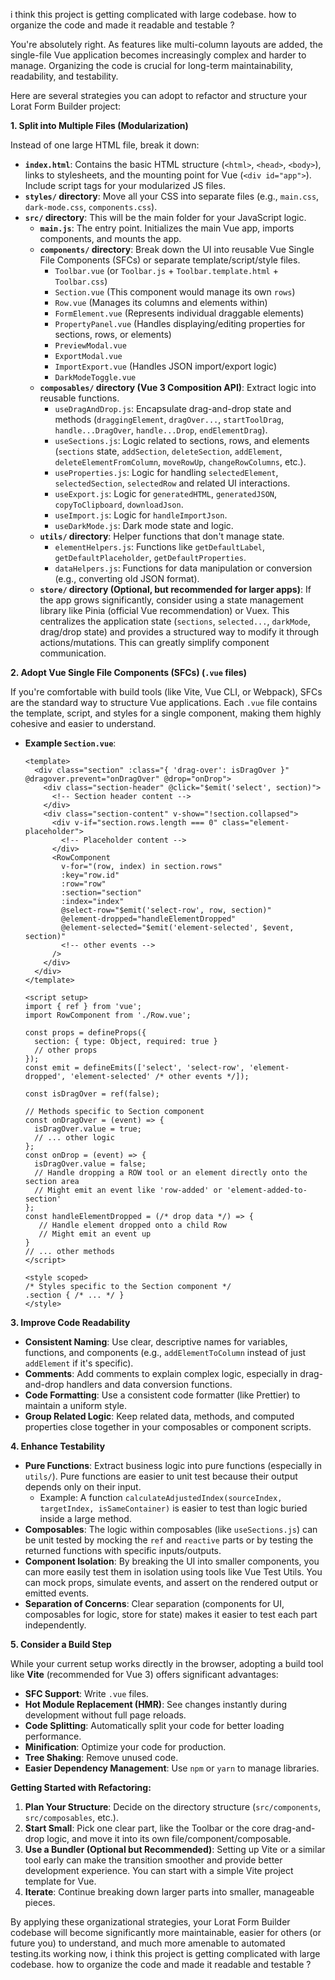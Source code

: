 i think this project is getting complicated with large codebase. how to organize the code and made it readable and testable ?



You're absolutely right. As features like multi-column layouts are added, the single-file Vue application becomes increasingly complex and harder to manage. Organizing the code is crucial for long-term maintainability, readability, and testability.

Here are several strategies you can adopt to refactor and structure your Lorat Form Builder project:

**1. Split into Multiple Files (Modularization)**

Instead of one large HTML file, break it down:

* **`index.html`**: Contains the basic HTML structure (`<html>`, `<head>`, `<body>`), links to stylesheets, and the mounting point for Vue (`<div id="app">`). Include script tags for your modularized JS files.
* **`styles/` directory**: Move all your CSS into separate files (e.g., `main.css`, `dark-mode.css`, `components.css`).
* **`src/` directory**: This will be the main folder for your JavaScript logic.
  * **`main.js`**: The entry point. Initializes the main Vue app, imports components, and mounts the app.
  * **`components/` directory**: Break down the UI into reusable Vue Single File Components (SFCs) or separate template/script/style files.
    * `Toolbar.vue` (or `Toolbar.js` + `Toolbar.template.html` + `Toolbar.css`)
    * `Section.vue` (This component would manage its own `rows`)
    * `Row.vue` (Manages its columns and elements within)
    * `FormElement.vue` (Represents individual draggable elements)
    * `PropertyPanel.vue` (Handles displaying/editing properties for sections, rows, or elements)
    * `PreviewModal.vue`
    * `ExportModal.vue`
    * `ImportExport.vue` (Handles JSON import/export logic)
    * `DarkModeToggle.vue`
  * **`composables/` directory (Vue 3 Composition API)**: Extract logic into reusable functions.
    * `useDragAndDrop.js`: Encapsulate drag-and-drop state and methods (`draggingElement`, `dragOver...`, `startToolDrag`, `handle...DragOver`, `handle...Drop`, `endElementDrag`).
    * `useSections.js`: Logic related to sections, rows, and elements (`sections` state, `addSection`, `deleteSection`, `addElement`, `deleteElementFromColumn`, `moveRowUp`, `changeRowColumns`, etc.).
    * `useProperties.js`: Logic for handling `selectedElement`, `selectedSection`, `selectedRow` and related UI interactions.
    * `useExport.js`: Logic for `generatedHTML`, `generatedJSON`, `copyToClipboard`, `downloadJson`.
    * `useImport.js`: Logic for `handleImportJson`.
    * `useDarkMode.js`: Dark mode state and logic.
  * **`utils/` directory**: Helper functions that don't manage state.
    * `elementHelpers.js`: Functions like `getDefaultLabel`, `getDefaultPlaceholder`, `getDefaultProperties`.
    * `dataHelpers.js`: Functions for data manipulation or conversion (e.g., converting old JSON format).
  * **`store/` directory (Optional, but recommended for larger apps)**: If the app grows significantly, consider using a state management library like Pinia (official Vue recommendation) or Vuex. This centralizes the application state (`sections`, `selected...`, `darkMode`, drag/drop state) and provides a structured way to modify it through actions/mutations. This can greatly simplify component communication.

**2. Adopt Vue Single File Components (SFCs) (`.vue` files)**

If you're comfortable with build tools (like Vite, Vue CLI, or Webpack), SFCs are the standard way to structure Vue applications. Each `.vue` file contains the template, script, and styles for a single component, making them highly cohesive and easier to understand.

* **Example `Section.vue`**:
  
  ```vue
  <template>
    <div class="section" :class="{ 'drag-over': isDragOver }" @dragover.prevent="onDragOver" @drop="onDrop">
      <div class="section-header" @click="$emit('select', section)">
        <!-- Section header content -->
      </div>
      <div class="section-content" v-show="!section.collapsed">
        <div v-if="section.rows.length === 0" class="element-placeholder">
          <!-- Placeholder content -->
        </div>
        <RowComponent
          v-for="(row, index) in section.rows"
          :key="row.id"
          :row="row"
          :section="section"
          :index="index"
          @select-row="$emit('select-row', row, section)"
          @element-dropped="handleElementDropped"
          @element-selected="$emit('element-selected', $event, section)"
          <!-- other events -->
        />
      </div>
    </div>
  </template>
  
  <script setup>
  import { ref } from 'vue';
  import RowComponent from './Row.vue';
  
  const props = defineProps({
    section: { type: Object, required: true }
    // other props
  });
  const emit = defineEmits(['select', 'select-row', 'element-dropped', 'element-selected' /* other events */]);
  
  const isDragOver = ref(false);
  
  // Methods specific to Section component
  const onDragOver = (event) => {
    isDragOver.value = true;
    // ... other logic
  };
  const onDrop = (event) => {
    isDragOver.value = false;
    // Handle dropping a ROW tool or an element directly onto the section area
    // Might emit an event like 'row-added' or 'element-added-to-section'
  };
  const handleElementDropped = (/* drop data */) => {
     // Handle element dropped onto a child Row
     // Might emit an event up
  }
  // ... other methods
  </script>
  
  <style scoped>
  /* Styles specific to the Section component */
  .section { /* ... */ }
  </style>
  ```

**3. Improve Code Readability**

* **Consistent Naming**: Use clear, descriptive names for variables, functions, and components (e.g., `addElementToColumn` instead of just `addElement` if it's specific).
* **Comments**: Add comments to explain complex logic, especially in drag-and-drop handlers and data conversion functions.
* **Code Formatting**: Use a consistent code formatter (like Prettier) to maintain a uniform style.
* **Group Related Logic**: Keep related data, methods, and computed properties close together in your composables or component scripts.

**4. Enhance Testability**

* **Pure Functions**: Extract business logic into pure functions (especially in `utils/`). Pure functions are easier to unit test because their output depends only on their input.
  * Example: A function `calculateAdjustedIndex(sourceIndex, targetIndex, isSameContainer)` is easier to test than logic buried inside a large method.
* **Composables**: The logic within composables (like `useSections.js`) can be unit tested by mocking the `ref` and `reactive` parts or by testing the returned functions with specific inputs/outputs.
* **Component Isolation**: By breaking the UI into smaller components, you can more easily test them in isolation using tools like Vue Test Utils. You can mock props, simulate events, and assert on the rendered output or emitted events.
* **Separation of Concerns**: Clear separation (components for UI, composables for logic, store for state) makes it easier to test each part independently.

**5. Consider a Build Step**

While your current setup works directly in the browser, adopting a build tool like **Vite** (recommended for Vue 3) offers significant advantages:

* **SFC Support**: Write `.vue` files.
* **Hot Module Replacement (HMR)**: See changes instantly during development without full page reloads.
* **Code Splitting**: Automatically split your code for better loading performance.
* **Minification**: Optimize your code for production.
* **Tree Shaking**: Remove unused code.
* **Easier Dependency Management**: Use `npm` or `yarn` to manage libraries.

**Getting Started with Refactoring:**

1. **Plan Your Structure**: Decide on the directory structure (`src/components`, `src/composables`, etc.).
2. **Start Small**: Pick one clear part, like the Toolbar or the core drag-and-drop logic, and move it into its own file/component/composable.
3. **Use a Bundler (Optional but Recommended)**: Setting up Vite or a similar tool early can make the transition smoother and provide better development experience. You can start with a simple Vite project template for Vue.
4. **Iterate**: Continue breaking down larger parts into smaller, manageable pieces.

By applying these organizational strategies, your Lorat Form Builder codebase will become significantly more maintainable, easier for others (or future you) to understand, and much more amenable to automated testing.its working now, i think this project is getting complicated with large codebase. how to organize the code and made it readable and testable ?
